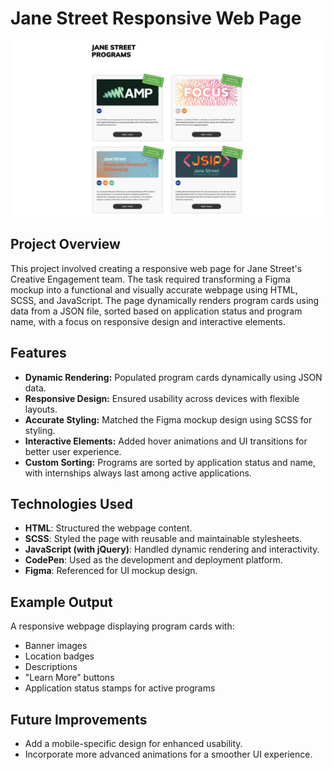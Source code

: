 # Jane Street Responsive Web Page

![alt text](jane_street.png)

## Project Overview

This project involved creating a responsive web page for Jane Street's Creative Engagement team. The task required transforming a Figma mockup into a functional and visually accurate webpage using HTML, SCSS, and JavaScript. The page dynamically renders program cards using data from a JSON file, sorted based on application status and program name, with a focus on responsive design and interactive elements.

## Features

- **Dynamic Rendering:** Populated program cards dynamically using JSON data.
- **Responsive Design:** Ensured usability across devices with flexible layouts.
- **Accurate Styling:** Matched the Figma mockup design using SCSS for styling.
- **Interactive Elements:** Added hover animations and UI transitions for better user experience.
- **Custom Sorting:** Programs are sorted by application status and name, with internships always last among active applications.

## Technologies Used

- **HTML**: Structured the webpage content.
- **SCSS**: Styled the page with reusable and maintainable stylesheets.
- **JavaScript (with jQuery)**: Handled dynamic rendering and interactivity.
- **CodePen**: Used as the development and deployment platform.
- **Figma**: Referenced for UI mockup design.

## Example Output

A responsive webpage displaying program cards with:

- Banner images
- Location badges
- Descriptions
- "Learn More" buttons
- Application status stamps for active programs

## Future Improvements

- Add a mobile-specific design for enhanced usability.
- Incorporate more advanced animations for a smoother UI experience.
